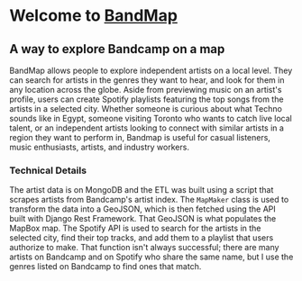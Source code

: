 # Welcome to [BandMap](https://bandmapv2.herokuapp.com/)

## A way to explore Bandcamp on a map

BandMap allows people to explore independent artists on a local level. They can search for artists in the genres they want to hear, and look for them in any location across the globe. Aside from previewing music on an artist's profile, users can create Spotify playlists featuring the top songs from the artists in a selected city. Whether someone is curious about what Techno sounds like in Egypt, someone visiting Toronto who wants to catch live local talent, or an independent artists looking to connect with similar artists in a region they want to perform in, Bandmap is useful for casual listeners, music enthusiasts, artists, and industry workers.

### Technical Details

The artist data is on MongoDB and the ETL was built using a script that scrapes artists from Bandcamp's artist index. The `MapMaker` class is used to transform the data into a GeoJSON, which is then fetched using the API built with Django Rest Framework. That GeoJSON is what populates the MapBox map. The Spotify API is used to search for the artists in the selected city, find their top tracks, and add them to a playlist that users authorize to make. That function isn't always successful; there are many artists on Bandcamp and on Spotify who share the same name, but I use the genres listed on Bandcamp to find ones that match.